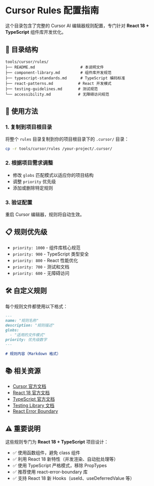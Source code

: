 # Cursor Rules 配置指南

这个目录包含了完整的 Cursor AI 编辑器规则配置，专门针对 **React 18 + TypeScript** 组件库开发优化。

## 📁 目录结构

```
tools/cursor/rules/
├── README.md                    # 本说明文件
├── component-library.md         # 组件库开发规范
├── typescript-standards.md      # TypeScript 编码标准
├── react-patterns.md           # React 开发模式
├── testing-guidelines.md       # 测试规范
└── accessibility.md            # 无障碍访问规范
```

## 🚀 使用方法

### 1. 复制到项目根目录
将整个 `rules` 目录复制到你的项目根目录下的 `.cursor/` 目录：

```bash
cp -r tools/cursor/rules /your-project/.cursor/
```

### 2. 根据项目需求调整
- 修改 `globs` 匹配模式以适应你的项目结构
- 调整 `priority` 优先级
- 添加或删除特定规则

### 3. 验证配置
重启 Cursor 编辑器，规则将自动生效。

## 📋 规则优先级

- `priority: 1000` - 组件库核心规范
- `priority: 900` - TypeScript 类型安全
- `priority: 800` - React 性能优化
- `priority: 700` - 测试和文档
- `priority: 600` - 无障碍访问

## 🛠️ 自定义规则

每个规则文件都使用以下格式：

```markdown
---
name: "规则名称"
description: "规则描述"
globs: 
  - "适用的文件模式"
priority: 优先级数字
---

# 规则内容（Markdown 格式）
```

## 📚 相关资源

- [Cursor 官方文档](https://cursor.sh)
- [React 18 官方文档](https://react.dev)
- [TypeScript 官方文档](https://typescriptlang.org)
- [Testing Library 文档](https://testing-library.com)
- [React Error Boundary](https://github.com/bvaughn/react-error-boundary)

## ⚠️ 重要说明

这些规则专门为 **React 18 + TypeScript** 项目设计：

- ✅ 使用函数组件，避免 class 组件
- ✅ 利用 React 18 新特性（并发渲染、自动批处理等）
- ✅ 使用 TypeScript 严格模式，移除 PropTypes
- ✅ 推荐使用 react-error-boundary 库
- ✅ 支持 React 18 新 Hooks（useId、useDeferredValue 等）
